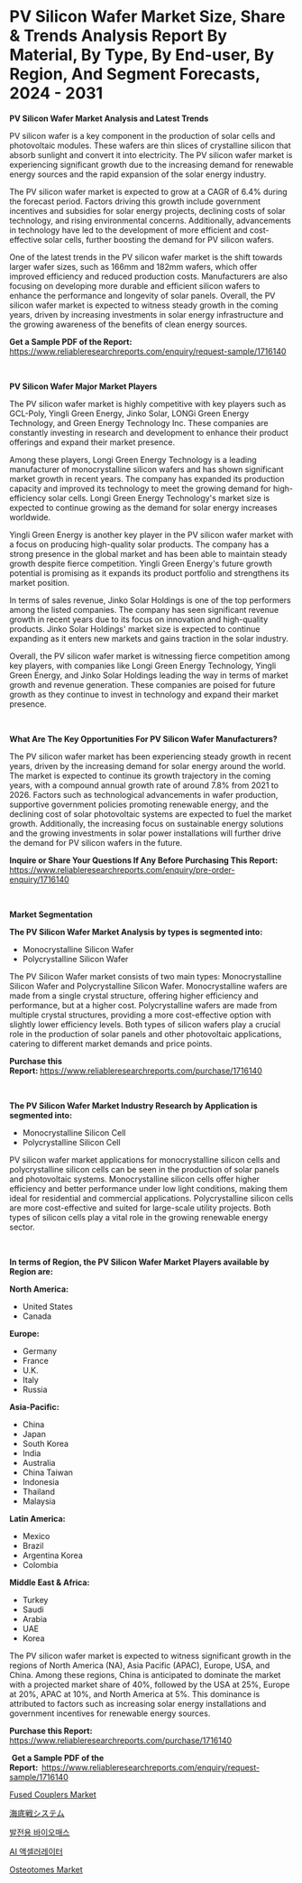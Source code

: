 <p><h1>PV Silicon Wafer Market Size, Share & Trends Analysis Report By Material, By Type, By End-user, By Region, And Segment Forecasts, 2024 - 2031</h1></p><p><strong>PV Silicon Wafer Market Analysis and Latest Trends</strong></p>
<p><p>PV silicon wafer is a key component in the production of solar cells and photovoltaic modules. These wafers are thin slices of crystalline silicon that absorb sunlight and convert it into electricity. The PV silicon wafer market is experiencing significant growth due to the increasing demand for renewable energy sources and the rapid expansion of the solar energy industry.</p><p>The PV silicon wafer market is expected to grow at a CAGR of 6.4% during the forecast period. Factors driving this growth include government incentives and subsidies for solar energy projects, declining costs of solar technology, and rising environmental concerns. Additionally, advancements in technology have led to the development of more efficient and cost-effective solar cells, further boosting the demand for PV silicon wafers.</p><p>One of the latest trends in the PV silicon wafer market is the shift towards larger wafer sizes, such as 166mm and 182mm wafers, which offer improved efficiency and reduced production costs. Manufacturers are also focusing on developing more durable and efficient silicon wafers to enhance the performance and longevity of solar panels. Overall, the PV silicon wafer market is expected to witness steady growth in the coming years, driven by increasing investments in solar energy infrastructure and the growing awareness of the benefits of clean energy sources.</p></p>
<p><strong>Get a Sample PDF of the Report:&nbsp;</strong> <a href="https://www.reliableresearchreports.com/enquiry/request-sample/1716140">https://www.reliableresearchreports.com/enquiry/request-sample/1716140</a></p>
<p>&nbsp;</p>
<p><strong>PV Silicon Wafer Major Market Players</strong></p>
<p><p>The PV silicon wafer market is highly competitive with key players such as GCL-Poly, Yingli Green Energy, Jinko Solar, LONGi Green Energy Technology, and Green Energy Technology Inc. These companies are constantly investing in research and development to enhance their product offerings and expand their market presence.</p><p>Among these players, Longi Green Energy Technology is a leading manufacturer of monocrystalline silicon wafers and has shown significant market growth in recent years. The company has expanded its production capacity and improved its technology to meet the growing demand for high-efficiency solar cells. Longi Green Energy Technology's market size is expected to continue growing as the demand for solar energy increases worldwide.</p><p>Yingli Green Energy is another key player in the PV silicon wafer market with a focus on producing high-quality solar products. The company has a strong presence in the global market and has been able to maintain steady growth despite fierce competition. Yingli Green Energy's future growth potential is promising as it expands its product portfolio and strengthens its market position.</p><p>In terms of sales revenue, Jinko Solar Holdings is one of the top performers among the listed companies. The company has seen significant revenue growth in recent years due to its focus on innovation and high-quality products. Jinko Solar Holdings' market size is expected to continue expanding as it enters new markets and gains traction in the solar industry.</p><p>Overall, the PV silicon wafer market is witnessing fierce competition among key players, with companies like Longi Green Energy Technology, Yingli Green Energy, and Jinko Solar Holdings leading the way in terms of market growth and revenue generation. These companies are poised for future growth as they continue to invest in technology and expand their market presence.</p></p>
<p>&nbsp;</p>
<p><strong>What Are The Key Opportunities For PV Silicon Wafer Manufacturers?</strong></p>
<p><p>The PV silicon wafer market has been experiencing steady growth in recent years, driven by the increasing demand for solar energy around the world. The market is expected to continue its growth trajectory in the coming years, with a compound annual growth rate of around 7.8% from 2021 to 2026. Factors such as technological advancements in wafer production, supportive government policies promoting renewable energy, and the declining cost of solar photovoltaic systems are expected to fuel the market growth. Additionally, the increasing focus on sustainable energy solutions and the growing investments in solar power installations will further drive the demand for PV silicon wafers in the future.</p></p>
<p><strong>Inquire or Share Your Questions If Any Before Purchasing This Report:</strong> <a href="https://www.reliableresearchreports.com/enquiry/pre-order-enquiry/1716140">https://www.reliableresearchreports.com/enquiry/pre-order-enquiry/1716140</a></p>
<p>&nbsp;</p>
<p><strong>Market Segmentation</strong></p>
<p><strong>The PV Silicon Wafer Market Analysis by types is segmented into:</strong></p>
<p><ul><li>Monocrystalline Silicon Wafer</li><li>Polycrystalline Silicon Wafer</li></ul></p>
<p><p>The PV Silicon Wafer market consists of two main types: Monocrystalline Silicon Wafer and Polycrystalline Silicon Wafer. Monocrystalline wafers are made from a single crystal structure, offering higher efficiency and performance, but at a higher cost. Polycrystalline wafers are made from multiple crystal structures, providing a more cost-effective option with slightly lower efficiency levels. Both types of silicon wafers play a crucial role in the production of solar panels and other photovoltaic applications, catering to different market demands and price points.</p></p>
<p><strong>Purchase this Report:&nbsp;</strong><a href="https://www.reliableresearchreports.com/purchase/1716140">https://www.reliableresearchreports.com/purchase/1716140</a></p>
<p>&nbsp;</p>
<p><strong>The PV Silicon Wafer Market Industry Research by Application is segmented into:</strong></p>
<p><ul><li>Monocrystalline Silicon Cell</li><li>Polycrystalline Silicon Cell</li></ul></p>
<p><p>PV silicon wafer market applications for monocrystalline silicon cells and polycrystalline silicon cells can be seen in the production of solar panels and photovoltaic systems. Monocrystalline silicon cells offer higher efficiency and better performance under low light conditions, making them ideal for residential and commercial applications. Polycrystalline silicon cells are more cost-effective and suited for large-scale utility projects. Both types of silicon cells play a vital role in the growing renewable energy sector.</p></p>
<p>&nbsp;</p>
<p><strong>In terms of Region, the PV Silicon Wafer Market Players available by Region are:</strong></p>
<p>
    <p> <strong> North America: </strong>
        <ul>
            <li>United States</li>
            <li>Canada</li>
        </ul>
        </p> 
    <p> <strong> Europe: </strong>
        <ul>
            <li>Germany</li>
            <li>France</li>
            <li>U.K.</li>
            <li>Italy</li>
            <li>Russia</li>
        </ul>
        </p> 
    <p> <strong> Asia-Pacific: </strong>
        <ul>
            <li>China</li>
            <li>Japan</li>
            <li>South Korea</li>
            <li>India</li>
            <li>Australia</li>
            <li>China Taiwan</li>
            <li>Indonesia</li>
            <li>Thailand</li>
            <li>Malaysia</li>
        </ul>
        </p> 
    <p> <strong> Latin America: </strong>
        <ul>
            <li>Mexico</li>
            <li>Brazil</li>
            <li>Argentina Korea</li>
            <li>Colombia</li>
        </ul>
        </p> 
    <p> <strong> Middle East & Africa: </strong>
        <ul>
            <li>Turkey</li>
            <li>Saudi</li>
            <li>Arabia</li>
            <li>UAE</li>
            <li>Korea</li>
        </ul>
    </p>
    </p>
<p><p>The PV silicon wafer market is expected to witness significant growth in the regions of North America (NA), Asia Pacific (APAC), Europe, USA, and China. Among these regions, China is anticipated to dominate the market with a projected market share of 40%, followed by the USA at 25%, Europe at 20%, APAC at 10%, and North America at 5%. This dominance is attributed to factors such as increasing solar energy installations and government incentives for renewable energy sources.</p></p>
<p><strong>Purchase this Report: </strong><a href="https://www.reliableresearchreports.com/purchase/1716140">https://www.reliableresearchreports.com/purchase/1716140</a></p>
<p>&nbsp;<strong>Get a Sample PDF of the Report:&nbsp;&nbsp;</strong><a href="https://www.reliableresearchreports.com/enquiry/request-sample/1716140">https://www.reliableresearchreports.com/enquiry/request-sample/1716140</a></p>
<p><strong></strong></p>
<p><p><a href="https://github.com/jhcraigie/Market-Research-Report-List-2/blob/main/fused-couplers-market.md">Fused Couplers Market</a></p><p><a href="https://github.com/oafhukehf4709715/Market-Research-Report-List-1/blob/main/6334242183467.md">海底戦システム</a></p><p><a href="https://medium.com/@rennessvutianitiswdpxaixh/%EB%B0%94%EC%9D%B4%EC%98%A4%EB%A7%A4%EC%8A%A4-%EB%B0%9C%EC%A0%84-%EC%8B%9C%EC%9E%A5%EC%9D%84-%EB%B6%84%EC%84%9D%ED%95%98%EA%B3%A0-%EA%B8%80%EB%A1%9C%EB%B2%8C-%EC%82%B0%EC%97%85-%EC%A0%84%EB%A7%9D-%EB%B0%8F-%EC%98%88%EC%B8%A1-2024%EB%85%84%EB%B6%80%ED%84%B0-2031%EB%85%84%EA%B9%8C%EC%A7%80-bdff04f158cf">발전용 바이오매스</a></p><p><a href="https://medium.com/@rennessvutianitiswdpxaixh/ai-%EA%B0%80%EC%86%8D%EA%B8%B0-%EC%8B%9C%EC%9E%A5-%EA%B7%9C%EB%AA%A8%EB%8A%94-%EA%B8%80%EB%A1%9C%EB%B2%8C-%EC%82%B0%EC%97%85%EC%97%90%EC%84%9C-%EC%B5%9C%EC%83%81%EC%9D%98-%EB%A7%88%EC%BC%80%ED%8C%85-%EC%B1%84%EB%84%90%EC%9D%84-%EB%B3%B4%EC%97%AC%EC%A4%8D%EB%8B%88%EB%8B%A4-3ba538ef5337">AI 액셀러레이터</a></p><p><a href="https://github.com/sonuprakash1/Market-Research-Report-List-1/blob/main/osteotomes-market.md">Osteotomes Market</a></p></p>